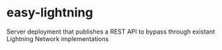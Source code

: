 # easy-lightning
Server deployment that publishes a REST API to bypass through existant Lightning Network implementations
